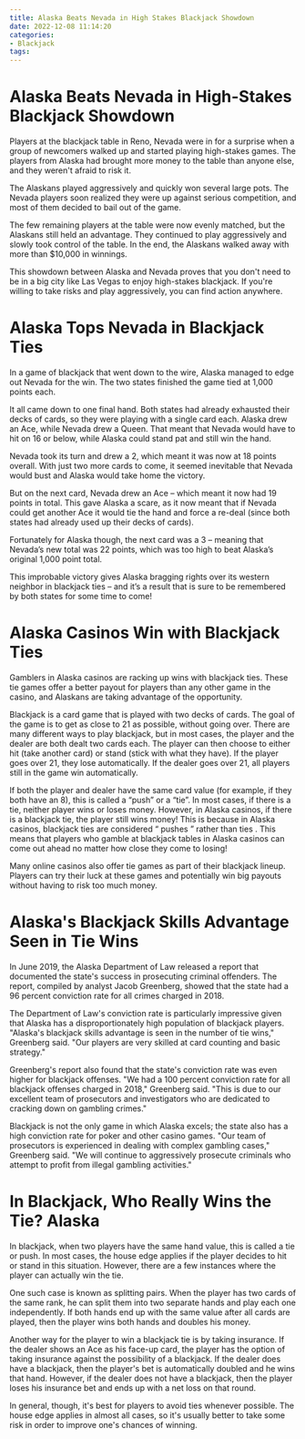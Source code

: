```yaml
---
title: Alaska Beats Nevada in High Stakes Blackjack Showdown
date: 2022-12-08 11:14:20
categories:
- Blackjack
tags:
---
```



#  Alaska Beats Nevada in High-Stakes Blackjack Showdown

Players at the blackjack table in Reno, Nevada were in for a surprise when a group of newcomers walked up and started playing high-stakes games. The players from Alaska had brought more money to the table than anyone else, and they weren't afraid to risk it.

The Alaskans played aggressively and quickly won several large pots. The Nevada players soon realized they were up against serious competition, and most of them decided to bail out of the game.

The few remaining players at the table were now evenly matched, but the Alaskans still held an advantage. They continued to play aggressively and slowly took control of the table. In the end, the Alaskans walked away with more than $10,000 in winnings.

This showdown between Alaska and Nevada proves that you don't need to be in a big city like Las Vegas to enjoy high-stakes blackjack. If you're willing to take risks and play aggressively, you can find action anywhere.

#  Alaska Tops Nevada in Blackjack Ties

In a game of blackjack that went down to the wire, Alaska managed to edge out Nevada for the win. The two states finished the game tied at 1,000 points each.

It all came down to one final hand. Both states had already exhausted their decks of cards, so they were playing with a single card each. Alaska drew an Ace, while Nevada drew a Queen. That meant that Nevada would have to hit on 16 or below, while Alaska could stand pat and still win the hand.

Nevada took its turn and drew a 2, which meant it was now at 18 points overall. With just two more cards to come, it seemed inevitable that Nevada would bust and Alaska would take home the victory.

But on the next card, Nevada drew an Ace – which meant it now had 19 points in total. This gave Alaska a scare, as it now meant that if Nevada could get another Ace it would tie the hand and force a re-deal (since both states had already used up their decks of cards).

Fortunately for Alaska though, the next card was a 3 – meaning that Nevada’s new total was 22 points, which was too high to beat Alaska’s original 1,000 point total.

This improbable victory gives Alaska bragging rights over its western neighbor in blackjack ties – and it’s a result that is sure to be remembered by both states for some time to come!

#  Alaska Casinos Win with Blackjack Ties

Gamblers in Alaska casinos are racking up wins with blackjack ties. These tie games offer a better payout for players than any other game in the casino, and Alaskans are taking advantage of the opportunity.

Blackjack is a card game that is played with two decks of cards. The goal of the game is to get as close to 21 as possible, without going over. There are many different ways to play blackjack, but in most cases, the player and the dealer are both dealt two cards each. The player can then choose to either hit (take another card) or stand (stick with what they have). If the player goes over 21, they lose automatically. If the dealer goes over 21, all players still in the game win automatically.

If both the player and dealer have the same card value (for example, if they both have an 8), this is called a “push” or a “tie”. In most cases, if there is a tie, neither player wins or loses money. However, in Alaska casinos, if there is a blackjack tie, the player still wins money! This is because in Alaska casinos, blackjack ties are considered “ pushes ” rather than ties . This means that players who gamble at blackjack tables in Alaska casinos can come out ahead no matter how close they come to losing!

Many online casinos also offer tie games as part of their blackjack lineup. Players can try their luck at these games and potentially win big payouts without having to risk too much money.

#  Alaska's Blackjack Skills Advantage Seen in Tie Wins

In June 2019, the Alaska Department of Law released a report that documented the state's success in prosecuting criminal offenders. The report, compiled by analyst Jacob Greenberg, showed that the state had a 96 percent conviction rate for all crimes charged in 2018.

The Department of Law's conviction rate is particularly impressive given that Alaska has a disproportionately high population of blackjack players. "Alaska's blackjack skills advantage is seen in the number of tie wins," Greenberg said. "Our players are very skilled at card counting and basic strategy."

Greenberg's report also found that the state's conviction rate was even higher for blackjack offenses. "We had a 100 percent conviction rate for all blackjack offenses charged in 2018," Greenberg said. "This is due to our excellent team of prosecutors and investigators who are dedicated to cracking down on gambling crimes."

Blackjack is not the only game in which Alaska excels; the state also has a high conviction rate for poker and other casino games. "Our team of prosecutors is experienced in dealing with complex gambling cases," Greenberg said. "We will continue to aggressively prosecute criminals who attempt to profit from illegal gambling activities."

#  In Blackjack, Who Really Wins the Tie? Alaska

In blackjack, when two players have the same hand value, this is called a tie or push. In most cases, the house edge applies if the player decides to hit or stand in this situation. However, there are a few instances where the player can actually win the tie.

One such case is known as splitting pairs. When the player has two cards of the same rank, he can split them into two separate hands and play each one independently. If both hands end up with the same value after all cards are played, then the player wins both hands and doubles his money.

Another way for the player to win a blackjack tie is by taking insurance. If the dealer shows an Ace as his face-up card, the player has the option of taking insurance against the possibility of a blackjack. If the dealer does have a blackjack, then the player's bet is automatically doubled and he wins that hand. However, if the dealer does not have a blackjack, then the player loses his insurance bet and ends up with a net loss on that round.

In general, though, it's best for players to avoid ties whenever possible. The house edge applies in almost all cases, so it's usually better to take some risk in order to improve one's chances of winning.